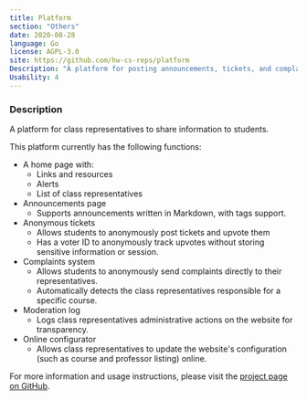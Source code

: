 ```yaml
---
title: Platform
section: "Others"
date: 2020-08-28
language: Go
license: AGPL-3.0
site: https://github.com/hw-cs-reps/platform
Description: "A platform for posting announcements, tickets, and complaints for students"
Usability: 4
---
```


### Description


A platform for class representatives to share information to students.

This platform currently has the following functions:

- A home page with:
	- Links and resources
	- Alerts
	- List of class representatives
- Announcements page
	- Supports announcements written in Markdown, with tags support.
- Anonymous tickets
	- Allows students to anonymously post tickets and upvote them
	- Has a voter ID to anonymously track upvotes without storing sensitive
	  information or session.
- Complaints system
	- Allows students to anonymously send complaints directly to their
	  representatives.
	- Automatically detects the class representatives responsible for a
	  specific course.
- Moderation log
	- Logs class representatives administrative actions on the website for
	  transparency.
- Online configurator
	- Allows class representatives to update the website's configuration (such
	  as course and professor listing) online.

For more information and usage instructions, please visit the [project page on
GitHub](https://github.com/hw-cs-reps/platform).
